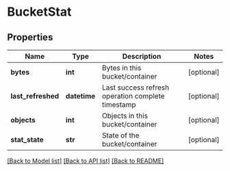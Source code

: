 # BucketStat

## Properties
Name | Type | Description | Notes
------------ | ------------- | ------------- | -------------
**bytes** | **int** | Bytes in this bucket/container | [optional] 
**last_refreshed** | **datetime** | Last success refresh operation complete timestamp | [optional] 
**objects** | **int** | Objects in this bucket/container | [optional] 
**stat_state** | **str** | State of the bucket/container | [optional] 

[[Back to Model list]](../README.md#documentation-for-models) [[Back to API list]](../README.md#documentation-for-api-endpoints) [[Back to README]](../README.md)


